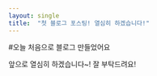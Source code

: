 ```yaml
---
layout: single
title:  "첫 블로그 포스팅! 열심히 하겠습니다!"
---
```



#오늘 처음으로 블로그 만들었어요 

앞으로 열심히 하겠습니다~! 잘 부탁드려요!
